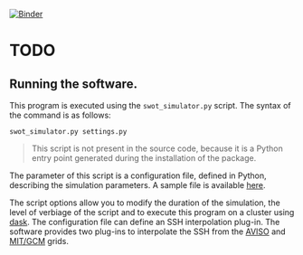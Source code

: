[![Binder](https://binder.pangeo.io/badge_logo.svg)](https://binder.pangeo.io/v2/gh/CNES/swot_simulator/master?filepath=notebooks)

# TODO

## Running the software.

This program is executed using the ``swot_simulator.py`` script. The syntax of
the command is as follows:

    swot_simulator.py settings.py

> This script is not present in the source code, because it is a Python entry
> point generated during the installation of the package.

The parameter of this script is a configuration file, defined in Python,
describing the simulation parameters. A sample file is available
[here](docs/source/settings.py).

The script options allow you to modify the duration of the simulation, the
level of verbiage of the script and to execute this program on a cluster using
[dask](https://docs.dask.org/en/latest/). The configuration file can define an
SSH interpolation plug-in. The software provides two plug-ins to interpolate
the SSH from the
[AVISO](http://marine.copernicus.eu/services-portfolio/access-to-products/?option=com_csw&view=details&product_id=SEALEVEL_GLO_PHY_CLIMATE_L4_REP_OBSERVATIONS_008_057)
and [MIT/GCM](http://online.kitp.ucsb.edu/online/blayers18/menemenlis/) grids.

